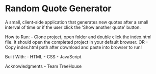 # Random Quote Generator

A small, client-side application that generates new quotes after a small interval of time or if the user click the 'Show another quote' button.

How to Run:
    - Clone project, open folder and double click the index.html file. It should open the completed project in your default browser.
      OR
    - Copy index.html path after download and paste into browser to run!

Built With:
    - HTML
    - CSS
    - JavaScript

Acknowledgments
    - Team TreeHouse

